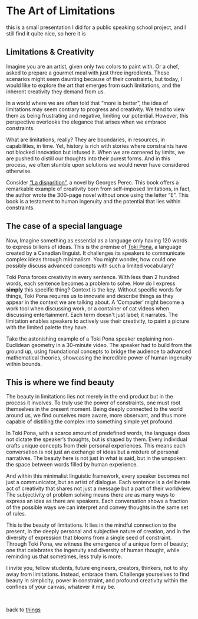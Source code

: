 # The Art of Limitations

this is a small presentation I did for a public speaking school project, and I still find it quite nice, so here it is

## Limitations & Creativity

Imagine you are an artist, given only two colors to paint with. Or a chef, asked to prepare a gourmet meal with just three ingredients. These scenarios might seem daunting because of their constraints, but today, I would like to explore the art that emerges from such limitations, and the inherent creativity they demand from us.

In a world where we are often told that “more is better”, the idea of limitations may seem contrary to progress and creativity. We tend to view them as being frustrating and negative, limiting our potential. However, this perspective overlooks the elegance that arises when we embrace constraints.

What are limitations, really? They are boundaries, in resources, in capabilities, in time. Yet, history is rich with stories where constraints have not blocked innovation but infused it.
When we are cornered by limits, we are pushed to distill our thoughts into their purest forms. And in this process, we often stumble upon solutions we would never have considered otherwise.

Consider [“La disparition”](https://en.wikipedia.org/wiki/A_Void), a novel by Georges Perec. This book offers a remarkable example of creativity born from self-imposed limitations, in fact, the author wrote the 300-page novel without once using the letter “E”. This book is a testament to human ingenuity and the potential that lies within constraints.

## The case of a special language

Now, Imagine something as essential as a language only having 120 words to express billions of ideas. This is the premise of [Toki Pona](https://tokipona.org/), a language created by a Canadian linguist. It challenges its speakers to communicate complex ideas through minimalism. You might wonder, how could one possibly discuss advanced concepts with such a limited vocabulary?

Toki Pona forces creativity in every sentence. WIth less than 2 hundred words, each sentence becomes a problem to solve. How do I express **simply** this specific thing? Context is the key. Without specific words for things, Toki Pona requires us to innovate and describe things as they appear in the context we are talking about. A ‘Computer’ might become a work tool when discussing work, or a container of cat videos when discussing entertainment. Each term doesn't just label; it narrates. The limitation enables speakers to actively use their creativity, to paint a picture with the limited palette they have.

Take the astonishing example of a Toki Pona speaker explaining non-Euclidean geometry in a 30-minute video. The speaker had to build from the ground up, using foundational concepts to bridge the audience to advanced mathematical theories, showcasing the incredible power of human ingenuity within bounds.

## This is where we find beauty

The beauty in limitations lies not merely in the end product but in the process it involves. To truly use the power of constraints, one must root themselves in the present moment. Being deeply connected to the world around us, we find ourselves more aware, more observant, and thus more capable of distilling the complex into something simple yet profound.

In Toki Pona, with a scarce amount of predefined words, the language does not dictate the speaker’s thoughts, but is shaped by them. Every individual crafts unique concepts from their personal experiences. This means each conversation is not just an exchange of ideas but a mixture of personal narratives. The beauty here is not just in what is said, but in the unspoken: the space between words filled by human experience.

And within this minimalist linguistic framework, every speaker becomes not just a communicator, but an artist of dialogue. Each sentence is a deliberate act of creativity that shares not just a message but a part of their worldview. The subjectivity of problem solving means there are as many ways to express an idea as there are speakers. Each conversation shows a fraction of the possible ways we can interpret and convey thoughts in the same set of rules.

This is the beauty of limitations. It lies in the mindful connection to the present, in the deeply personal and subjective nature of creation, and in the diversity of expression that blooms from a single seed of constraint. Through Toki Pona, we witness the emergence of a unique form of beauty; one that celebrates the ingenuity and diversity of human thought, while reminding us that sometimes, less truly is more.

I invite you, fellow students, future engineers, creators, thinkers, not to shy away from limitations. Instead, embrace them. Challenge yourselves to find beauty in simplicity, power in constraint, and profound creativity within the confines of your canvas, whatever it may be.


<br>

back to [things](things)